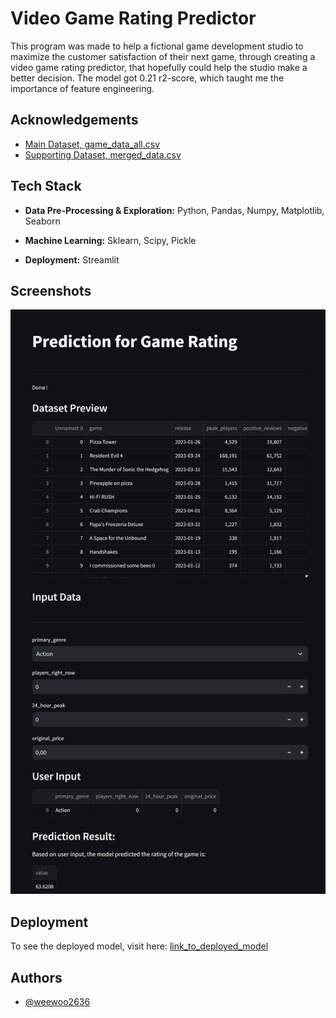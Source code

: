 
# Video Game Rating Predictor

This program was made to help a fictional game development studio to maximize the customer satisfaction of their next game, through creating a video game rating predictor, that hopefully could help the studio make a better decision.
The model got 0.21 r2-score, which taught me the importance of feature engineering.


## Acknowledgements

- [Main Dataset, game_data_all.csv](https://www.kaggle.com/datasets/whigmalwhim/steam-releases?select=game_data_all.csv)
- [Supporting Dataset, merged_data.csv](https://www.kaggle.com/datasets/nikatomashvili/steam-games-dataset)

    


## Tech Stack

- **Data Pre-Processing & Exploration:** Python, Pandas, Numpy, Matplotlib, Seaborn

- **Machine Learning:** Sklearn, Scipy, Pickle

- **Deployment:** Streamlit
## Screenshots

![Deployment Screenshot](https://github.com/weewoo2636/video_game_rating_predictor/blob/main/screenshot_1.png?raw=true)


## Deployment

To see the deployed model, visit here: [link_to_deployed_model](https://huggingface.co/spaces/weewoo2636/P1M2_wilson_deployment)

## Authors

- [@weewoo2636](https://www.github.com/weewoo2636)

